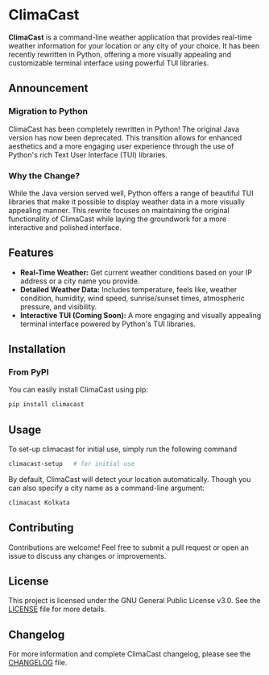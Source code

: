 # ClimaCast

**ClimaCast** is a command-line weather application that provides real-time weather information for your location or any city of your choice. It has been recently rewritten in Python, offering a more visually appealing and customizable terminal interface using powerful TUI libraries.

## Announcement

### Migration to Python

ClimaCast has been completely rewritten in Python! The original Java version has now been deprecated. This transition allows for enhanced aesthetics and a more engaging user experience through the use of Python's rich Text User Interface (TUI) libraries.

### Why the Change?

While the Java version served well, Python offers a range of beautiful TUI libraries that make it possible to display weather data in a more visually appealing manner. This rewrite focuses on maintaining the original functionality of ClimaCast while laying the groundwork for a more interactive and polished interface.

## Features

- **Real-Time Weather:** Get current weather conditions based on your IP address or a city name you provide.
- **Detailed Weather Data:** Includes temperature, feels like, weather condition, humidity, wind speed, sunrise/sunset times, atmospheric pressure, and visibility.
- **Interactive TUI (Coming Soon):** A more engaging and visually appealing terminal interface powered by Python's TUI libraries.

## Installation

### From PyPI

You can easily install ClimaCast using pip:

```bash
pip install climacast
```

## Usage

To set-up climacast for initial use, simply run the following command

```bash
climacast-setup   # for initial use
```

By default, ClimaCast will detect your location automatically. Though you can also specify a city name as a command-line argument:

```bash
climacast Kolkata
```

## Contributing

Contributions are welcome! Feel free to submit a pull request or open an issue to discuss any changes or improvements.

## License

This project is licensed under the GNU General Public License v3.0. See the [LICENSE](LICENSE) file for more details.

## Changelog

For more information and complete ClimaCast changelog, please see the [CHANGELOG](CHANGELOG.md) file.